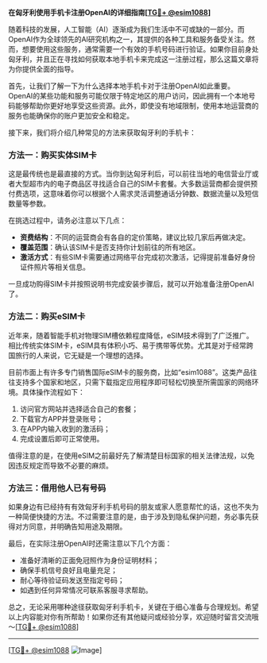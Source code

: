 **在匈牙利使用手机卡注册OpenAI的详细指南[[TG💪+ @esim1088](https://t.me/s/esim1088)]**

随着科技的发展，人工智能（AI）逐渐成为我们生活中不可或缺的一部分。而OpenAI作为全球领先的AI研究机构之一，其提供的各种工具和服务备受关注。然而，想要使用这些服务，通常需要一个有效的手机号码进行验证。如果你目前身处匈牙利，并且正在寻找如何获取本地手机卡来完成这一注册过程，那么这篇文章将为你提供全面的指导。

首先，让我们了解一下为什么选择本地手机卡对于注册OpenAI如此重要。OpenAI的某些功能和服务可能仅限于特定地区的用户访问，因此拥有一个本地号码能够帮助你更好地享受这些资源。此外，即使没有地域限制，使用本地运营商的服务也能确保你的账户更加安全和稳定。

接下来，我们将介绍几种常见的方法来获取匈牙利的手机卡：

### 方法一：购买实体SIM卡

这是最传统也是最直接的方式。当你到达匈牙利后，可以前往当地的电信营业厅或者大型超市内的电子商品区寻找适合自己的SIM卡套餐。大多数运营商都会提供预付费选项，这意味着你可以根据个人需求灵活调整通话分钟数、数据流量以及短信数量等参数。

在挑选过程中，请务必注意以下几点：
- **资费结构**：不同的运营商会有各自的定价策略，建议比较几家后再做决定。
- **覆盖范围**：确认该SIM卡是否支持你计划前往的所有地区。
- **激活方式**：有些SIM卡需要通过网络平台完成初次激活，记得提前准备好身份证件照片等相关信息。

一旦成功购得SIM卡并按照说明书完成安装步骤后，就可以开始准备注册OpenAI了。

### 方法二：购买eSIM卡

近年来，随着智能手机对物理SIM槽依赖程度降低，eSIM技术得到了广泛推广。相比传统实体SIM卡，eSIM具有体积小巧、易于携带等优势。尤其是对于经常跨国旅行的人来说，它无疑是一个理想的选择。

目前市面上有许多专门销售国际eSIM卡的服务商，比如“esim1088”。这类产品往往支持多个国家和地区，只需下载指定应用程序即可轻松切换至所需国家的网络环境。具体操作流程如下：
1. 访问官方网站并选择适合自己的套餐；
2. 下载官方APP并登录账号；
3. 在APP内输入收到的激活码；
4. 完成设置后即可正常使用。

值得注意的是，在使用eSIM之前最好先了解清楚目标国家的相关法律法规，以免因违反规定而导致不必要的麻烦。

### 方法三：借用他人已有号码

如果身边有已经持有有效匈牙利手机号码的朋友或家人愿意帮忙的话，这也不失为一种简便快捷的方法。不过需要注意的是，由于涉及到隐私保护问题，务必事先获得对方同意，并明确告知用途及期限。

最后，在实际注册OpenAI时还需注意以下几个方面：
- 准备好清晰的正面免冠照作为身份证明材料；
- 确保手机信号良好且电量充足；
- 耐心等待验证码发送至指定号码；
- 如遇到任何异常情况可联系客服寻求帮助。

总之，无论采用哪种途径获取匈牙利手机卡，关键在于细心准备与合理规划。希望以上内容能对你有所帮助！如果你还有其他疑问或经验分享，欢迎随时留言交流哦～[[TG💪+ @esim1088](https://t.me/s/esim1088)]

---

[[TG💪+ @esim1088](https://t.me/s/esim1088) ![Image](https://i.postimg.cc/4NQfJmqS/Snipaste-2025-05-13-00-14-12.png)]